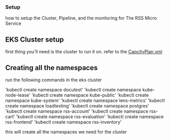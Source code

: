 ### Setup 

how to setup the Cluster, Pipeline, and the monitoring for The RSS Micro Service

## EKS Cluster setup

first thing you'll need is the cluster to run it on. refer to the [CapcityPlan.yml](https://github.com/rss-sre-1/Rss-Quick-Start/blob/main/Setup/CapicityPlan.md)

## Creating all the namespaces

run the following commands in the eks cluster

'kubectl create namespace docutest'
'kubectl create namespace kube-node-lease'
'kubectl create namespace kube-public'
'kubectl create namespace kube-system'
'kubectl create namespace lens-metrics'
'kubectl create namespace loadtesting'
'kubectl create namespace postgres'
'kubectl create namespace rss-account'
'kubectl create namespace rss-cart'
'kubectl create namespace rss-evaluation'
'kubectl create namespace rss-frontend'
'kubectl create namespace rss-inventory'

this will create all the namespaces we need for the cluster